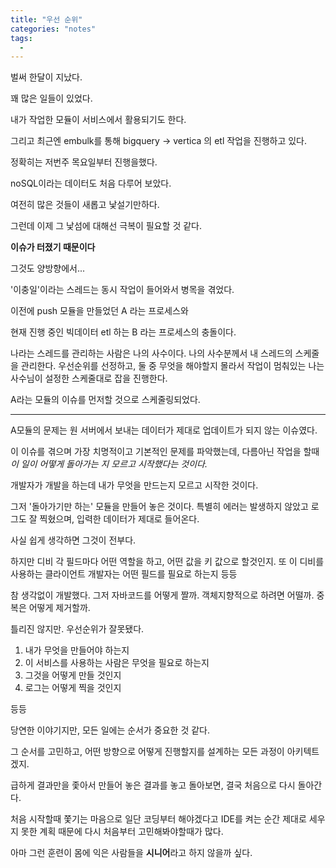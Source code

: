 ```yaml
---
title: "우선 순위"
categories: "notes"
tags:
  - 
---
```


벌써 한달이 지났다.

꽤 많은 일들이 있었다.

내가 작업한 모듈이 서비스에서 활용되기도 한다.

그리고 최근엔 embulk를 통해 bigquery -> vertica 의 etl 작업을 진행하고 있다.

정확히는 저번주 목요일부터 진행을했다.

noSQL이라는 데이터도 처음 다루어 보았다.

여전히 많은 것들이 새롭고 낯설기만하다.

그런데 이제 그 낯섬에 대해선 극복이 필요할 것 같다.

**이슈가 터졌기 때문이다**

그것도 양방향에서...

'이충일'이라는 스레드는 동시 작업이 들어와서 병목을 겪었다.

이전에 push 모듈을 만들었던 A 라는 프로세스와

현재 진행 중인 빅데이터 etl 하는 B 라는 프로세스의 충돌이다.

나라는 스레드를 관리하는 사람은 나의 사수이다. 나의 사수분께서 내 스레드의 스케줄을 관리한다. 우선순위를 선정하고, 둘 중 무엇을 해야할지 몰라서 작업이 멈춰있는 나는 사수님이 설정한 스케줄대로 잡을 진행한다.

A라는 모듈의 이슈를 먼저할 것으로 스케줄링되었다.

---

A모듈의 문제는 원 서버에서 보내는 데이터가 제대로 업데이트가 되지 않는 이슈였다.

이 이슈를 겪으며 가장 치명적이고 기본적인 문제를 파악했는데, 다름아닌 작업을 할때 *이 일이 어떻게 돌아가는 지 모르고 시작했다는 것이다.*

개발자가 개발을 하는데 내가 무엇을 만드는지 모르고 시작한 것이다.

그저 '돌아가기만 하는' 모듈을 만들어 놓은 것이다. 특별히 에러는 발생하지 않았고 로그도 잘 찍혔으며, 입력한 데이터가 제대로 들어온다.


사실 쉽게 생각하면 그것이 전부다.

하지만 디비 각 필드마다 어떤 역할을 하고, 어떤 값을 키 값으로 할것인지. 또 이 디비를 사용하는 클라이언트 개발자는 어떤 필드를 필요로 하는지 등등

참 생각없이 개발했다. 그저 자바코드를 어떻게 짤까. 객체지향적으로 하려면 어떨까. 중복은 어떻게 제거할까.

틀리진 않지만. 우선순위가 잘못됐다.

1. 내가 무엇을 만들어야 하는지
2. 이 서비스를 사용하는 사람은 무엇을 필요로 하는지
3. 그것을 어떻게 만들 것인지
4. 로그는 어떻게 찍을 것인지

등등

당연한 이야기지만, 모든 일에는 순서가 중요한 것 같다.

그 순서를 고민하고, 어떤 방향으로 어떻게 진행할지를 설계하는 모든 과정이 아키텍트겠지.

급하게 결과만을 좇아서 만들어 놓은 결과를 놓고 돌아보면, 결국 처음으로 다시 돌아간다.

처음 시작할때 쫓기는 마음으로 일단 코딩부터 해야겠다고 IDE를 켜는 순간 제대로 세우지 못한 계획 때문에 다시 처음부터 고민해봐야할때가 많다.

아마 그런 훈련이 몸에 익은 사람들을 **시니어**라고 하지 않을까 싶다.